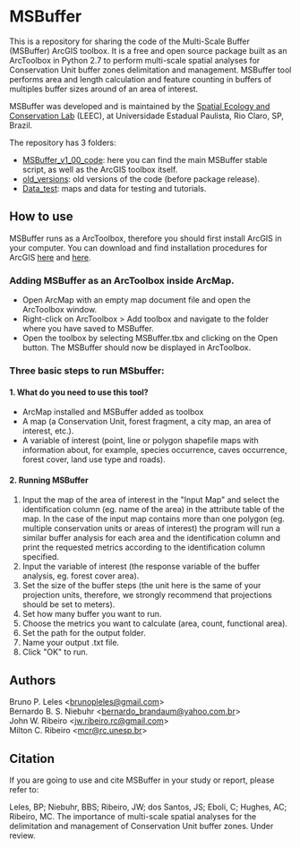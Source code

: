 # MSBuffer

This is a repository for sharing the code of the Multi-Scale Buffer (MSBuffer) ArcGIS toolbox. It is a free and open source package built as an ArcToolbox in Python 2.7 to perform multi-scale spatial analyses for Conservation Unit buffer zones delimitation and management.
MSBuffer tool performs area and length calculation and feature counting in buffers of multiples buffer sizes around of an area of interest.

MSBuffer was developed and is maintained by the [Spatial Ecology and Conservation Lab](http://leec.eco.br) (LEEC), at Universidade Estadual Paulista, Rio Claro, SP, Brazil.

The repository has 3 folders:

- [MSBuffer_v1_00_code](https://github.com/LEEClab/MSBuffer/tree/master/MSBuffer_v1_00_code): here you can find the main MSBuffer stable script, as well as the ArcGIS toolbox itself.
- [old_versions](https://github.com/LEEClab/MSBuffer/tree/master/old_version): old versions of the code (before package release).
- [Data_test](https://github.com/LEEClab/MSBuffer/tree/master/Data_test): maps and data for testing and tutorials.

## How to use

MSBuffer runs as a ArcToolbox, therefore you should first install ArcGIS in your computer. You can download and find installation procedures for ArcGIS [here](http://www.esri.com/en/arcgis/products/arcgis-pro/DesktopFreeTrial) and [here](http://desktop.arcgis.com/en/arcmap/10.3/get-started/installation-guide/installing-on-your-computer.htm).

### Adding  MSBuffer as an ArcToolbox inside ArcMap.
- Open ArcMap with an empty map document file and open the ArcToolbox window.
- Right-click on ArcToolbox > Add toolbox and navigate to the folder where you have saved to MSBuffer.
- Open the toolbox by selecting MSBuffer.tbx and clicking on the Open button. The MSBuffer should now be displayed in ArcToolbox.

### Three basic steps to run MSbuffer: 

#### 1. What do you need to use this tool? 
- ArcMap installed and MSBuffer added as toolbox
- A map (a  Conservation Unit, forest fragment, a city map, an area of interest, etc.).
- A variable of interest (point, line or polygon shapefile maps with information about, for example, species occurrence, caves occurrence, forest cover, land use type and roads).

#### 2. Running MSBuffer

1. Input the map of the area of interest in the "Input Map" and select the identification column (eg. name of the area) in the attribute table of the map. In the case of the input map contains more than one polygon (eg. multiple conservation units or areas of interest) the program will run a similar buffer analysis for each area and the identification column and print the requested metrics according to the identification column specified.
2. Input the variable of interest (the response variable of the buffer analysis, eg. forest cover area).
3. Set the size of the buffer steps (the unit here is the same of your projection units, therefore, we strongly recommend that projections should be set to meters).
4. Set how many buffer you want to run.
5. Choose the metrics you want to calculate (area, count, functional area).
6. Set the path for the output folder.
7. Name your output .txt file.
8. Click "OK" to run.

## Authors

Bruno P. Leles <<brunopleles@gmail.com>>  
Bernardo B. S. Niebuhr <<bernardo_brandaum@yahoo.com.br>>  
John W. Ribeiro <<jw.ribeiro.rc@gmail.com>>  
Milton C. Ribeiro <<mcr@rc.unesp.br>>

## Citation

If you are going to use and cite MSBuffer in your study or report, please refer to:

Leles, BP; Niebuhr, BBS; Ribeiro, JW; dos Santos, JS; Eboli, C; Hughes, AC; Ribeiro, MC. The importance of multi-scale spatial analyses for the delimitation and management of Conservation Unit buffer zones. Under review.




